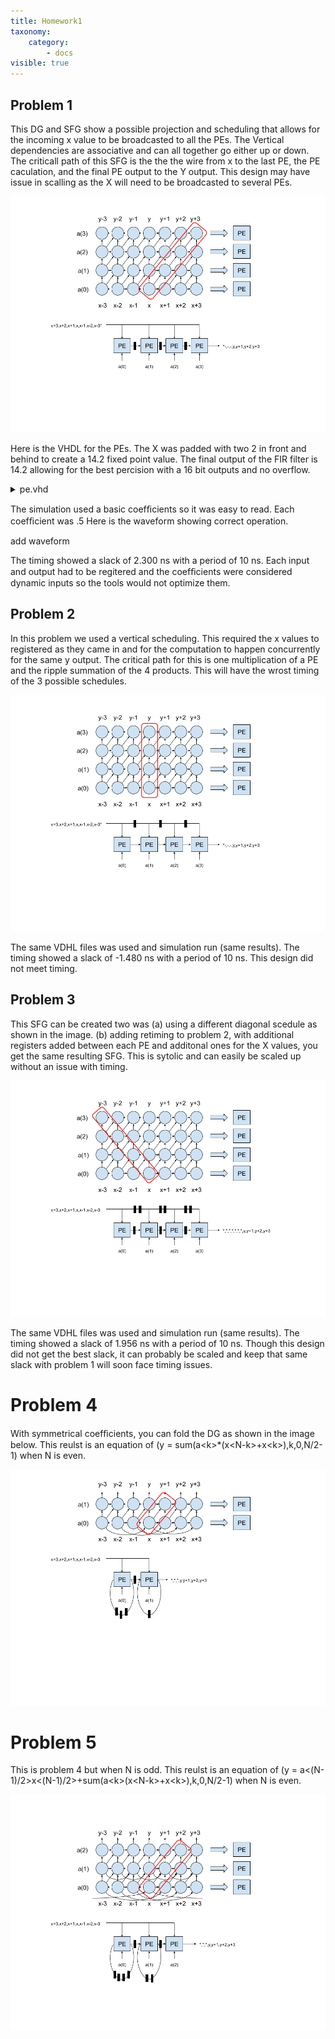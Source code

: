 ```yaml
---
title: Homework1
taxonomy:
    category:
        - docs
visible: true
---
```


## Problem 1

This DG and SFG show a possible projection and scheduling that allows for the incoming x value to be broadcasted to all the PEs.
The Vertical dependencies are associative and can all together go either up or down.
The criticall path of this SFG is the the the wire from x to the last PE, the PE caculation, and the final PE output to the Y output.
This design may have issue in scalling as the X will need to be broadcasted to several PEs.

![dg#1](DG_1.png)

Here is the VHDL for the PEs.
The X was padded with two 2 in front and behind to create a 14.2 fixed point value.
The final output of the FIR filter is 14.2 allowing for the best percision with a 16 bit outputs and no overflow.

<details><summary>pe.vhd</summary>
<p>
  
<pre><code class="vhdl">
library IEEE;
use IEEE.STD_LOGIC_1164.ALL;
use IEEE.NUMERIC_STD.ALL;

entity pe is
    Port ( 
           x : in STD_LOGIC_VECTOR (11 downto 0);
           b : in STD_LOGIC_VECTOR (15 downto 0);
           a : in STD_LOGIC_VECTOR (15 downto 0);
           y : out STD_LOGIC_VECTOR (15 downto 0));
end pe;

architecture Behavioral of pe is
signal product : std_logic_vector (31 downto 0);
signal pad_x : std_logic_vector (15 downto 0);
begin

pad_x &lt;= "00" &amp; x &amp; "00";
product &lt;= std_logic_vector(unsigned(pad_x)*unsigned(a));
y &lt;= std_logic_vector(unsigned(b) + unsigned(product(31 downto 16)));


end Behavioral;
</code></pre>
</p>
</details>


The simulation used a basic coefﬁcients so it was easy to read.
Each coefﬁcient was .5
Here is the waveform showing correct operation.

add waveform

The timing showed a slack of 2.300 ns with a period of 10 ns.
Each input and output had to be regitered and the coefﬁcients were considered dynamic inputs so the tools would not optimize them.

## Problem 2
In this problem we used a vertical scheduling.
This required the x values to registered as they came in and for the computation to happen concurrently for the same y output.
The critical path for this is one multiplication of a PE and the ripple summation of the 4 products.
This will have the wrost timing of the 3 possible schedules.

![dg#2](DG_2.png)

The same VDHL files was used and simulation run (same results).
The timing showed a slack of -1.480 ns with a period of 10 ns.
This design did not meet timing.

## Problem 3

This SFG can be created two was (a) using a different diagonal scedule as shown in the image.
(b) adding retiming to problem 2, with additional registers added between each PE and additonal ones for the X values, you get the same resulting SFG.
This is sytolic and can easily be scaled up without an issue with timing.

![dg#3](DG_3.png)

The same VDHL files was used and simulation run (same results).
The timing showed a slack of 1.956 ns with a period of 10 ns.
Though this design did not get the best slack, it can probably be scaled and keep that same slack with problem 1 will soon face timing issues.

# Problem 4

With symmetrical coefﬁcients, you can fold the DG as shown in the image below.
This reulst is an equation of (y = sum(a&lt;k&gt;*(x&lt;N-k&gt;+x&lt;k&gt;),k,0,N/2-1) when N is even.

![dg#4](DG_4.png)

# Problem 5

This is problem 4 but when N is odd.
This reulst is an equation of (y = a&lt;(N-1)/2&gt;x&lt;(N-1)/2&gt;+sum(a&lt;k&gt;(x&lt;N-k&gt;+x&lt;k&gt;),k,0,N/2-1) when N is even.

![dg#5](DG_5.png)
